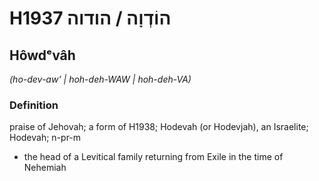 # H1937 הוֹדְוָה / הודוה

## Hôwdᵉvâh

_(ho-dev-aw' | hoh-deh-WAW | hoh-deh-VA)_

### Definition

praise of Jehovah; a form of H1938; Hodevah (or Hodevjah), an Israelite; Hodevah; n-pr-m

- the head of a Levitical family returning from Exile in the time of Nehemiah
